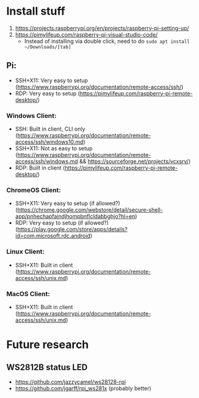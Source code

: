 # Install stuff
1. https://projects.raspberrypi.org/en/projects/raspberry-pi-setting-up/
2. https://pimylifeup.com/raspberry-pi-visual-studio-code/
     - Instead of installing via double click, need to do `sudo apt install ~/Downloads/[tab]`


## Pi:
 - SSH+X11: Very easy to setup (https://www.raspberrypi.org/documentation/remote-access/ssh/)
 - RDP: Very easy to setup (https://pimylifeup.com/raspberry-pi-remote-desktop/)


### Windows Client:
 - SSH: Built in client, CLI only (https://www.raspberrypi.org/documentation/remote-access/ssh/windows10.md)
 - SSH+X11: Not as easy to setup (https://www.raspberrypi.org/documentation/remote-access/ssh/windows.md && https://sourceforge.net/projects/vcxsrv/)
 - RDP: Built in client (https://pimylifeup.com/raspberry-pi-remote-desktop/)

### ChromeOS Client:
 - SSH+X11: Very easy to setup (if allowed?) (https://chrome.google.com/webstore/detail/secure-shell-app/pnhechapfaindjhompbnflcldabbghjo?hl=en)
 - RDP: Very easy to setup (if allowed?) (https://play.google.com/store/apps/details?id=com.microsoft.rdc.android)

### Linux Client:
 - SSH+X11: Built in client (https://www.raspberrypi.org/documentation/remote-access/ssh/unix.md)

### MacOS Client:
 - SSH+X11: Built in client (https://www.raspberrypi.org/documentation/remote-access/ssh/unix.md) 


# Future research
## WS2812B status LED
 - https://github.com/jazzycamel/ws28128-rpi
 - https://github.com/jgarff/rpi_ws281x (probably better)
